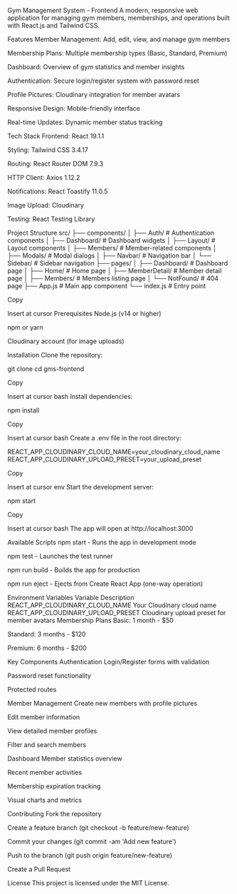 Gym Management System - Frontend
A modern, responsive web application for managing gym members, memberships, and operations built with React.js and Tailwind CSS.

Features
Member Management: Add, edit, view, and manage gym members

Membership Plans: Multiple membership types (Basic, Standard, Premium)

Dashboard: Overview of gym statistics and member insights

Authentication: Secure login/register system with password reset

Profile Pictures: Cloudinary integration for member avatars

Responsive Design: Mobile-friendly interface

Real-time Updates: Dynamic member status tracking

Tech Stack
Frontend: React 19.1.1

Styling: Tailwind CSS 3.4.17

Routing: React Router DOM 7.9.3

HTTP Client: Axios 1.12.2

Notifications: React Toastify 11.0.5

Image Upload: Cloudinary

Testing: React Testing Library

Project Structure
src/
├── components/
│   ├── Auth/           # Authentication components
│   ├── Dashboard/      # Dashboard widgets
│   ├── Layout/         # Layout components
│   ├── Members/        # Member-related components
│   ├── Modals/         # Modal dialogs
│   ├── Navbar/         # Navigation bar
│   └── Sidebar/        # Sidebar navigation
├── pages/
│   ├── Dashboard/      # Dashboard page
│   ├── Home/           # Home page
│   ├── MemberDetail/   # Member detail page
│   ├── Members/        # Members listing page
│   └── NotFound/       # 404 page
├── App.js              # Main app component
└── index.js            # Entry point

Copy

Insert at cursor
Prerequisites
Node.js (v14 or higher)

npm or yarn

Cloudinary account (for image uploads)

Installation
Clone the repository:

git clone <repository-url>
cd gms-frontend

Copy

Insert at cursor
bash
Install dependencies:

npm install

Copy

Insert at cursor
bash
Create a .env file in the root directory:

REACT_APP_CLOUDINARY_CLOUD_NAME=your_cloudinary_cloud_name
REACT_APP_CLOUDINARY_UPLOAD_PRESET=your_upload_preset

Copy

Insert at cursor
env
Start the development server:

npm start

Copy

Insert at cursor
bash
The app will open at http://localhost:3000

Available Scripts
npm start - Runs the app in development mode

npm test - Launches the test runner

npm run build - Builds the app for production

npm run eject - Ejects from Create React App (one-way operation)

Environment Variables
Variable	Description
REACT_APP_CLOUDINARY_CLOUD_NAME	Your Cloudinary cloud name
REACT_APP_CLOUDINARY_UPLOAD_PRESET	Cloudinary upload preset for member avatars
Membership Plans
Basic: 1 month - $50

Standard: 3 months - $120

Premium: 6 months - $200

Key Components
Authentication
Login/Register forms with validation

Password reset functionality

Protected routes

Member Management
Create new members with profile pictures

Edit member information

View detailed member profiles

Filter and search members

Dashboard
Member statistics overview

Recent member activities

Membership expiration tracking

Visual charts and metrics

Contributing
Fork the repository

Create a feature branch (git checkout -b feature/new-feature)

Commit your changes (git commit -am 'Add new feature')

Push to the branch (git push origin feature/new-feature)

Create a Pull Request

License
This project is licensed under the MIT License.
